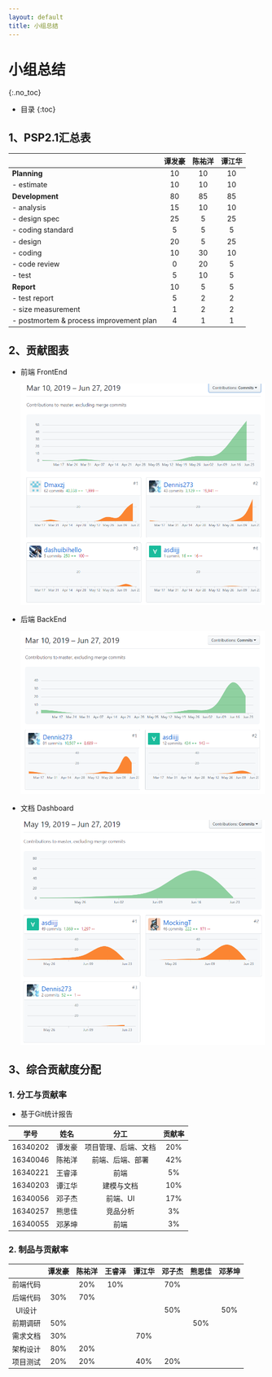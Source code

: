 ```yaml
---
layout: default
title: 小组总结
---
```


# 小组总结
{:.no_toc}

* 目录
{:toc}

## 1、PSP2.1汇总表

|  | 谭发豪 | 陈祐洋 | 谭江华 |
| :- | :-: | :-: | :-: |
| **Planning** | 10 | 10 | 10 |
| - estimate | 10 | 10 | 10 |
| **Development** | 80 | 85 | 85 |
| - analysis | 15 | 10 | 10 |
| - design spec | 25 | 5 | 25 |
| - coding standard | 5 | 5 | 5 |
| - design | 20 | 5 | 25 |
| - coding | 10 | 30 | 10 |
| - code review | 0 | 20 | 5 |
| - test | 5 | 10 | 5 |
| **Report** | 10 | 5 | 5 |
| - test report | 5 | 2 | 2 |
| - size measurement | 1 | 2 | 2 |
| - postmortem & process improvement plan | 4 | 1 | 1 |

## 2、贡献图表

  - 前端 FrontEnd

    ![](pics/1.png)

  - 后端 BackEnd

    ![](pics/2.png)

  - 文档 Dashboard

    ![](pics/3.png)

## 3、综合贡献度分配

### 1. 分工与贡献率

  - 基于Git统计报告

  | 学号 | 姓名 | 分工 | 贡献率 |
  |:-:|:-:|:-:|:-:|
  | 16340202 | 谭发豪 | 项目管理、后端、文档 | 20% |
  | 16340046 | 陈祐洋 | 前端、后端、部署 | 42% |
  | 16340221 | 王睿泽 | 前端 | 5% |
  | 16340203 | 谭江华 | 建模与文档 | 10% |
  | 16340056 | 邓子杰 | 前端、UI | 17% |
  | 16340257 | 熊思佳 | 竞品分析 | 3% |
  | 16340055 | 邓茅坤 | 前端 | 3% |

### 2. 制品与贡献率

  |  | 谭发豪 | 陈祐洋 | 王睿泽 | 谭江华 | 邓子杰 | 熊思佳 | 邓茅坤 |
  |:-:|:-:|:-:|:-:|:-:|:-:|:-:|:-:|
  | 前端代码 |  | 20% | 10% |  | 70% |  |  |
  | 后端代码 | 30% | 70% |  |  |  |  |  |
  | UI设计 |  |  |  |  | 50% |  | 50% |
  | 前期调研 | 50% |  |  |  |  | 50% |  |
  | 需求文档 | 30% |  |  | 70% |  |  |  |
  | 架构设计 | 80% | 20% |  |  |  |  |  |
  | 项目测试 | 20% | 20% |  | 40% | 20% |  |  |
